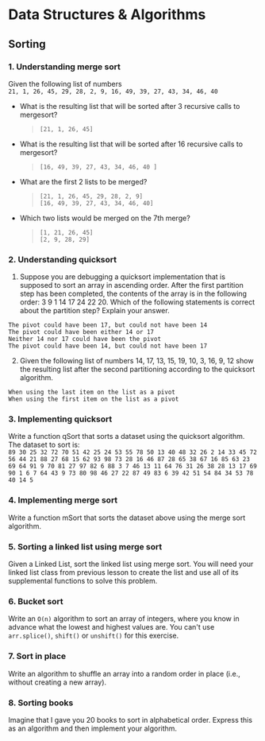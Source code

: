 # Data Structures & Algorithms

## Sorting

### 1. Understanding merge sort  

Given the following list of numbers  
`21, 1, 26, 45, 29, 28, 2, 9, 16, 49, 39, 27, 43, 34, 46, 40`

 - What is the resulting list that will be sorted after 3 recursive calls to mergesort?  
    > `[21, 1, 26, 45]`  
 - What is the resulting list that will be sorted after 16 recursive calls to mergesort?  
    > `[16, 49, 39, 27, 43, 34, 46, 40 ]`  
 - What are the first 2 lists to be merged?  
    > `[21, 1, 26, 45, 29, 28, 2, 9]`  
    > `[16, 49, 39, 27, 43, 34, 46, 40]`  
 - Which two lists would be merged on the 7th merge?  
    > `[1, 21, 26, 45]`  
    > `[2, 9, 28, 29]`  

### 2. Understanding quicksort  

  1. Suppose you are debugging a quicksort implementation that is supposed to sort an array in ascending order. After the first partition step has been completed, the contents of the array is in the following order: 3 9 1 14 17 24 22 20. Which of the following statements is correct about the partition step? Explain your answer.

    The pivot could have been 17, but could not have been 14
    The pivot could have been either 14 or 17
    Neither 14 nor 17 could have been the pivot
    The pivot could have been 14, but could not have been 17  

  2. Given the following list of numbers 14, 17, 13, 15, 19, 10, 3, 16, 9, 12 show the resulting list after the second partitioning according to the quicksort algorithm.

    When using the last item on the list as a pivot
    When using the first item on the list as a pivot  

### 3. Implementing quicksort  

Write a function qSort that sorts a dataset using the quicksort algorithm. The dataset to sort is:  
`89 30 25 32 72 70 51 42 25 24 53 55 78 50 13 40 48 32 26 2 14 33 45 72 56 44 21 88 27 68 15 62 93 98 73 28 16 46 87 28 65 38 67 16 85 63 23 69 64 91 9 70 81 27 97 82 6 88 3 7 46 13 11 64 76 31 26 38 28 13 17 69 90 1 6 7 64 43 9 73 80 98 46 27 22 87 49 83 6 39 42 51 54 84 34 53 78 40 14 5`  

### 4. Implementing merge sort  

Write a function mSort that sorts the dataset above using the merge sort algorithm.

### 5. Sorting a linked list using merge sort  

Given a Linked List, sort the linked list using merge sort. You will need your linked list class from previous lesson to create the list and use all of its supplemental functions to solve this problem.

### 6. Bucket sort  

Write an `O(n)` algorithm to sort an array of integers, where you know in advance what the lowest and highest values are. You can't use `arr.splice()`, `shift()` or `unshift()` for this exercise.

### 7. Sort in place  

Write an algorithm to shuffle an array into a random order in place (i.e., without creating a new array).

### 8. Sorting books  

Imagine that I gave you 20 books to sort in alphabetical order. Express this as an algorithm and then implement your algorithm.